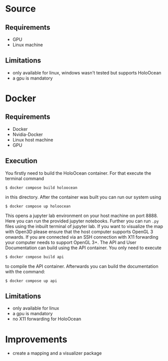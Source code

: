 # Source
## Requirements
- GPU
- Linux machine

## Limitations
- only available for linux, windows wasn't tested but supports HoloOcean
- a gpu is mandatory

# Docker
## Requirements
- Docker
- Nvidia-Docker
- Linux host machine
- GPU

## Execution
You firstly need to build the HoloOcean container. For that execute the terminal command
```console
$ docker compose build holoocean
```
in this directory. After the container was built you can run our system using 
```console
$ docker compose up holoocean
```
This opens a jupyter lab environment on your host machine on port 8888. Here you can run the provided jupyter notebooks. Further you can run `.py` files using the inbuilt terminal of jupyter lab. If you want to visualize the map with Open3D please ensure that the host computer supports OpenGL 3 onwards. If you are connected via an SSH connection with X11 forwarding your computer needs to support OpenGL 3+.
The API and User Documentation can build using the API container. You only need to execute 
```console
$ docker compose build api
```
to compile the API container. Afterwards you can build the documentation with the command: 
```console
$ docker compose up api
```


## Limitations
- only available for linux
- a gpu is mandatory
- no X11 forwarding for HoloOcean

# Improvements
- create a mapping and a visualizer package